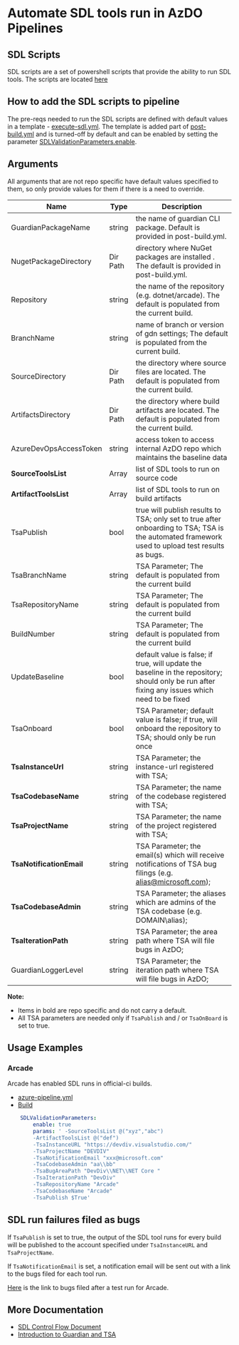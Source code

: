 # Automate SDL tools run in AzDO Pipelines

## SDL Scripts

SDL scripts are a set of powershell scripts that provide the ability to run SDL tools. The scripts are located [here](../eng/common/sdl/)

## How to add the SDL scripts to pipeline

The pre-reqs needed to run the SDL scripts are defined with default values in a template - [execute-sdl.yml](../eng/common/templates/job/execute-sdl.yml). The template is added part of [post-build.yml](../eng/common/templates/post-build/post-build.yml) and is turned-off by default and can be enabled by setting the parameter [SDLValidationParameters.enable](../eng/common/templates/post-build/post-build.yml#L6). 

## Arguments

All arguments that are not repo specific have default values specified to them, so only provide values for them if there is a need to override.

| Name                    | Type     | Description                                                  |
| ----------------------- | -------- | ------------------------------------------------------------ |
| GuardianPackageName     | string   | the name of guardian CLI package. Default is provided in post-build.yml. |
| NugetPackageDirectory   | Dir Path | directory where NuGet packages are installed . The default is provided in post-build.yml. |
| Repository              | string   | the name of the repository (e.g. dotnet/arcade). The default is populated from the current build. |
| BranchName              | string   | name of branch or version of gdn settings; The default is populated from the current build. |
| SourceDirectory         | Dir Path | the directory where source files are located. The default is populated from the current build.|
| ArtifactsDirectory      | Dir Path | the directory where build artifacts are located. The default is populated from the current build. |
| AzureDevOpsAccessToken  | string   | access token to access internal AzDO repo which maintains the baseline data |
| **SourceToolsList**     | Array    | list of SDL tools to run on source code |
| **ArtifactToolsList**   | Array    | list of SDL tools to run on build artifacts |
| TsaPublish              | bool     | true will publish results to TSA; only set to true after onboarding to TSA; TSA is the automated framework used to upload test results as bugs.|
| TsaBranchName           | string   |  TSA Parameter; The default is populated from the current build |
| TsaRepositoryName       | string   | TSA Parameter; The default is populated from the current build |
| BuildNumber             | string   | TSA Parameter; The default is populated from the current build |
| UpdateBaseline          | bool     | default value is false; if true, will update the baseline in the repository; should only be run after fixing any issues which need to be fixed |
| TsaOnboard              | bool     | TSA Parameter; default value is false; if true, will onboard the repository to TSA; should only be run once |
| **TsaInstanceUrl**      | string   | TSA Parameter; the instance-url registered with TSA;  |
| **TsaCodebaseName**     | string   | TSA Parameter; the name of the codebase registered with TSA; |
| **TsaProjectName**      | string   | TSA Parameter; the name of the project registered with TSA; |
| **TsaNotificationEmail**| string   | TSA Parameter; the email(s) which will receive notifications of TSA bug filings (e.g. alias@microsoft.com); |
| **TsaCodebaseAdmin**    | string   | TSA Parameter; the aliases which are admins of the TSA codebase (e.g. DOMAIN\alias); |
| **TsaIterationPath**    | string   | TSA Parameter; the area path where TSA will file bugs in AzDO; |
| GuardianLoggerLevel     | string   | TSA Parameter; the iteration path where TSA will file bugs in AzDO; |

**Note:**

- Items in bold are repo specific and do not carry a default.
- All TSA parameters are needed only if `TsaPublish` and / or `TsaOnBoard` is set to true.

## Usage Examples

### Arcade 
Arcade has enabled SDL runs in official-ci builds.
- [azure-pipeline.yml](https://github.com/dotnet/arcade/blob/master/azure-pipelines.yml#L192)
- [Build](https://dev.azure.com/dnceng/internal/_build/results?buildId=236348&view=logs&s=3df7d716-4c9c-5c26-9f45-11f62216640d&j=7d9eef18-6720-5c1f-4d30-89d7b76728e9)

```yml
    SDLValidationParameters:
        enable: true
        params: ' -SourceToolsList @("xyz","abc")
        -ArtifactToolsList @("def")
        -TsaInstanceURL "https://devdiv.visualstudio.com/"
        -TsaProjectName "DEVDIV"
        -TsaNotificationEmail "xxx@microsoft.com"
        -TsaCodebaseAdmin "aa\\bb"
        -TsaBugAreaPath "DevDiv\\NET\\NET Core "
        -TsaIterationPath "DevDiv"
        -TsaRepositoryName "Arcade"
        -TsaCodebaseName "Arcade"
        -TsaPublish $True'
```

## SDL run failures filed as bugs

If `TsaPublish` is set to true, the output of the SDL tool runs for every build will be published to the account specified under `TsaInstanceURL` and `TsaProjectName`. 

If `TsaNotificationEmail` is set, a notification email will be sent out with a link to the bugs filed for each tool run. 

[Here](https://devdiv.visualstudio.com/DevDiv/_queries/query/?wiql=%20%20%20%20SELECT%20ID%2CSeverity%2CState%2C%5BAssigned%20To%5D%2CTitle%20FROM%20WorkItem%20WHERE%20Tags%20Contains%27TSA%23178337-Arcade-PoliCheck-12345.6%27%20%20%20%20) is the link to bugs filed after a test run for Arcade.

## More Documentation
- [SDL Control Flow Document](https://github.com/dotnet/core-eng/blob/master/Documentation/Security/ArcadeSecurityControlFlowDocumentation.md)
- [Introduction to Guardian and TSA](https://github.com/dotnet/core-eng/blob/master/Documentation/Security/IntroToGuardianAndTSA.md)
